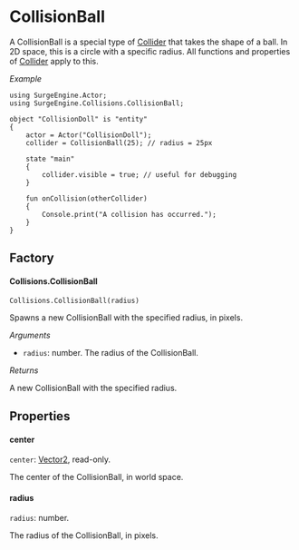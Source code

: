 CollisionBall
=============

A CollisionBall is a special type of [Collider](collider) that takes the shape of a ball. In 2D space, this is a circle with a specific radius. All functions and properties of [Collider](collider) apply to this.

*Example*

```
using SurgeEngine.Actor;
using SurgeEngine.Collisions.CollisionBall;

object "CollisionDoll" is "entity"
{
    actor = Actor("CollisionDoll");
    collider = CollisionBall(25); // radius = 25px

    state "main"
    {
        collider.visible = true; // useful for debugging
    }

    fun onCollision(otherCollider)
    {
        Console.print("A collision has occurred.");
    }
}
```

Factory
-------

#### Collisions.CollisionBall

`Collisions.CollisionBall(radius)`

Spawns a new CollisionBall with the specified radius, in pixels.

*Arguments*

* `radius`: number. The radius of the CollisionBall.

*Returns*

A new CollisionBall with the specified radius.

Properties
----------

#### center

`center`: [Vector2](vector2), read-only.

The center of the CollisionBall, in world space.

#### radius

`radius`: number.

The radius of the CollisionBall, in pixels.
